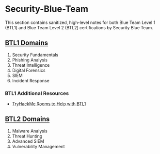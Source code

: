 # Security-Blue-Team
This section contains sanitized, high-level notes for both Blue Team Level 1 (BTL1) and Blue Team Level 2 (BTL2) certifications by Security Blue Team.

## [BTL1 Domains](https://securityblue.team/why-btl1/)
1. Security Fundamentals
2. Phishing Analysis
3. Threat Intelligence
4. Digital Forensics
5. SIEM
6. Incident Response

### BTL1 Additional Resources
- [TryHackMe Rooms to Help with BTL1](https://github.com/securitypoodle/Cyber-Training-Platforms/blob/main/SecurityBlueTeam/TryHackMe%20Rooms%20to%20Help%20with%20BTL1.md)

## [BTL2 Domains](https://securityblue.team/btl2/)
1. Malware Analysis
2. Threat Hunting
3. Advanced SIEM
4. Vulnerability Management